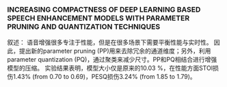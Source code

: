 ### INCREASING COMPACTNESS OF DEEP LEARNING BASED SPEECH ENHANCEMENT MODELS WITH PARAMETER PRUNING AND QUANTIZATION TECHNIQUES

叙述：
    语音增强很多专注于性能，但是在很多场景下需要平衡性能与实时性。
    因此，提出新的parameter pruning (PP)用来去除冗余的通道维度；另外，利用parameter quantization (PQ)，通过聚类来减少尺寸。PP和PQ相结合进行增强模型的压缩。
    实验结果表明，模型大小仅是原来的10.03 %，在性能方面STOI损伤1.43% (from 0.70 to 0.69)，PESQ损伤3.24% (from 1.85 to 1.79)。 
